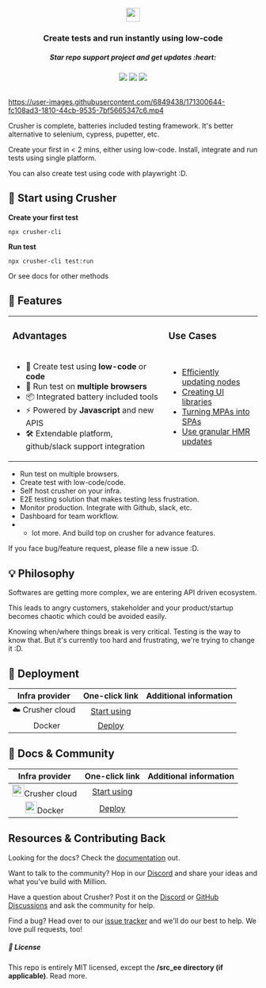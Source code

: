 <br/>
<div align="center">
<img src="https://i.imgur.com/Z6wyajH.png" height="28" style="margin: 0 auto;"/>
<h3 align="center" >Create tests and run  instantly using low-code</h3>

</div>
<div align="center">
<h5> Star repo support project and get updates :heart: </h5>
</div>

<div align="center">
  <img src="https://img.shields.io/github/stars/crusherdev/crusher.svg?style=social&label=Star"/>  
    <img src="https://img.shields.io/github/forks/crusherdev/crusher.svg?style=social&label=Fork"/>
     <img src="https://img.shields.io/github/watchers/crusherdev/crusher.svg?style=social&label=Watch"/>
</div>
<br/>



https://user-images.githubusercontent.com/6849438/171300644-fc108ad3-1810-44cb-9535-7bf5665347c6.mp4

Crusher is complete, batteries included testing framework. It's better alternative to selenium, cypress, pupetter, etc.

Create your first in < 2 mins, either using low-code. Install, integrate and run tests using single platform.

You can also create test using code with playwright :D.

## 🚀 Start using Crusher

**Create your first test**

```
npx crusher-cli
```


**Run test**

```
npx crusher-cli test:run
```

Or see docs for other methods

## 🔮 Features

<table>
  <tbody>
    <tr>
      <td>
        <h3>Advantages</h3>
      </td>
      <td>
        <h3>Use Cases</h3>
      </td>
    </tr>
    <tr>
      <td>
        <ul>
            <li>🦁 Create test using <strong>low-code</strong> or  <strong>code</strong></li>
          <li>🦁 Run test on <strong>multiple browsers</strong></li>
          <li>📦 Integrated battery included tools</li>
          <li>⚡ Powered by <strong>Javascript</strong> and new APIS</li>
          <li>🛠️ Extendable platform, github/slack support integration</li>
        </ul>
      </td>
      <td>
        <ul>
          <li><a href="https://millionjs.org/docs/api/basics/render">Efficiently updating nodes</a></li>
          <li><a href="https://github.com/aidenybai/hacky">Creating UI libraries</a></li>
          <li><a href="https://millionjs.org/docs/api/extra/router">Turning MPAs into SPAs</a></li>
          <li><a href="https://millionjs.org/docs/tooling/ssg-ssr">Use granular HMR updates</a></li>
        </ul>
      </td>
    </tr>
  </tbody>
</table>

- Run test on multiple browsers.
- Create test with low-code/code.
- Self host crusher on your infra. 
- E2E testing solution that makes testing less frustration.
- Monitor production. Integrate with Github, slack, etc.
- Dashboard for team workflow.
- + lot more. And build top on crusher for advance features.

If you face bug/feature request, please file a new issue :D.

## 💡 Philosophy

Softwares are getting more complex, we are entering API driven ecosystem.

This leads to angry customers, stakeholder and your product/startup becomes chaotic which could be avoided easily.

Knowing when/where things break is very critical. Testing is the way to know that. But it's currently too hard and frustrating, we're trying to change it :D.


## 🧱 Deployment

|                                   **Infra provider**                                   |                                **One-click link**                                | **Additional information** |
| :------------------------------------------------------------------------------------: | :------------------------------------------------------------------------------: | :------------------------: |
| <div style=""> ☁️ Crusher cloud </div> | [Start using](https://app.crusher.dev) |                            |
| <div style=""> <img src="https://i.imgur.com/x2v2EpM.png" height="12px"/>Docker </div> | [Deploy](https://docs.crusher.dev/docs/self-host/how-to-setup-crusher-on-docker) |                            |

## 📝 Docs & Community
|                                   **Infra provider**                                   |                                **One-click link**                                | **Additional information** |
| :------------------------------------------------------------------------------------: | :------------------------------------------------------------------------------: | :------------------------: |
| <div style=""> <img src="https://i.imgur.com/x2v2EpM.png" height="24px"/>Crusher cloud </div> | [Start using](https://app.crusher.dev) |                            |
| <div style=""> <img src="https://i.imgur.com/x2v2EpM.png" height="24px"/>Docker </div> | [Deploy](https://docs.crusher.dev/docs/self-host/how-to-setup-crusher-on-docker) |                            |


## Resources & Contributing Back

Looking for the docs? Check the [documentation](https://millionjs.org) out.

Want to talk to the community? Hop in our [Discord](https://discord.gg/X9yFbcV2rF) and share your ideas and what you've build with Million.

Have a question about Crusher? Post it on the [Discord](https://discord.gg/X9yFbcV2rF) or [GitHub Discussions](https://github.com/aidenybai/million/discussions) and ask the community for help.

Find a bug? Head over to our [issue tracker](https://github.com/aidenybai/million/issues) and we'll do our best to help. We love pull requests, too!

##### 📝 License

This repo is entirely MIT licensed, except the **/src_ee directory (if applicable)**. Read more.
